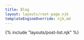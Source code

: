 ```yaml
---
title: Blog
layout: layouts/root-page.njk
templateEngineOverride: njk,md
---
```


{% include "layouts/post-list.njk" %}